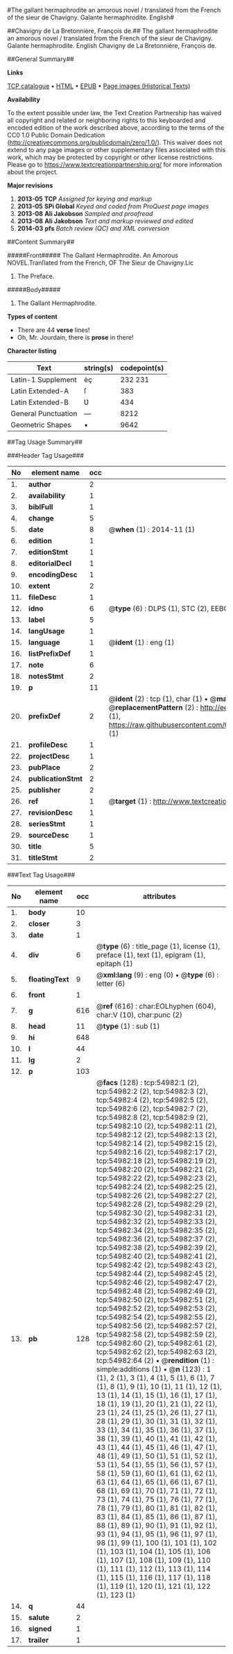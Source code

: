 #The gallant hermaphrodite an amorous novel / translated from the French of the sieur de Chavigny. Galante hermaphrodite. English#

##Chavigny de La Bretonnière, François de.##
The gallant hermaphrodite an amorous novel / translated from the French of the sieur de Chavigny.
Galante hermaphrodite. English
Chavigny de La Bretonnière, François de.

##General Summary##

**Links**

[TCP catalogue](http://www.ota.ox.ac.uk/tcp/)  • 
[HTML](http://tei.it.ox.ac.uk/tcp/Texts-HTML/free/A32/A32774.html)  • 
[EPUB](http://tei.it.ox.ac.uk/tcp/Texts-EPUB/free/A32/A32774.epub) • 
[Page images (Historical Texts)](https://historicaltexts.jisc.ac.uk/eebo-12147155e)

**Availability**

To the extent possible under law, the Text Creation Partnership has waived all copyright and related or neighboring rights to this keyboarded and encoded edition of the work described above, according to the terms of the CC0 1.0 Public Domain Dedication (http://creativecommons.org/publicdomain/zero/1.0/). This waiver does not extend to any page images or other supplementary files associated with this work, which may be protected by copyright or other license restrictions. Please go to https://www.textcreationpartnership.org/ for more information about the project.

**Major revisions**

1. __2013-05__ __TCP__ *Assigned for keying and markup*
1. __2013-05__ __SPi Global__ *Keyed and coded from ProQuest page images*
1. __2013-08__ __Ali Jakobson__ *Sampled and proofread*
1. __2013-08__ __Ali Jakobson__ *Text and markup reviewed and edited*
1. __2014-03__ __pfs__ *Batch review (QC) and XML conversion*

##Content Summary##

#####Front#####
The Gallant Hermaphrodite. An Amorous NOVEL.Tranſlated from the French, OF The Sieur de Chavigny.Lic
1. The Preface.

#####Body#####

1. The Gallant Hermaphrodite.

**Types of content**

  * There are 44 **verse** lines!
  * Oh, Mr. Jourdain, there is **prose** in there!

**Character listing**


|Text|string(s)|codepoint(s)|
|---|---|---|
|Latin-1 Supplement|èç|232 231|
|Latin Extended-A|ſ|383|
|Latin Extended-B|Ʋ|434|
|General Punctuation|—|8212|
|Geometric Shapes|▪|9642|

##Tag Usage Summary##

###Header Tag Usage###

|No|element name|occ|attributes|
|---|---|---|---|
|1.|__author__|2||
|2.|__availability__|1||
|3.|__biblFull__|1||
|4.|__change__|5||
|5.|__date__|8| @__when__ (1) : 2014-11 (1)|
|6.|__edition__|1||
|7.|__editionStmt__|1||
|8.|__editorialDecl__|1||
|9.|__encodingDesc__|1||
|10.|__extent__|2||
|11.|__fileDesc__|1||
|12.|__idno__|6| @__type__ (6) : DLPS (1), STC (2), EEBO-CITATION (1), OCLC (1), VID (1)|
|13.|__label__|5||
|14.|__langUsage__|1||
|15.|__language__|1| @__ident__ (1) : eng (1)|
|16.|__listPrefixDef__|1||
|17.|__note__|6||
|18.|__notesStmt__|2||
|19.|__p__|11||
|20.|__prefixDef__|2| @__ident__ (2) : tcp (1), char (1)  •  @__matchPattern__ (2) : ([0-9\-]+):([0-9IVX]+) (1), (.+) (1)  •  @__replacementPattern__ (2) : http://eebo.chadwyck.com/downloadtiff?vid=$1&page=$2 (1), https://raw.githubusercontent.com/textcreationpartnership/Texts/master/tcpchars.xml#$1 (1)|
|21.|__profileDesc__|1||
|22.|__projectDesc__|1||
|23.|__pubPlace__|2||
|24.|__publicationStmt__|2||
|25.|__publisher__|2||
|26.|__ref__|1| @__target__ (1) : http://www.textcreationpartnership.org/docs/. (1)|
|27.|__revisionDesc__|1||
|28.|__seriesStmt__|1||
|29.|__sourceDesc__|1||
|30.|__title__|5||
|31.|__titleStmt__|2||


###Text Tag Usage###

|No|element name|occ|attributes|
|---|---|---|---|
|1.|__body__|10||
|2.|__closer__|3||
|3.|__date__|1||
|4.|__div__|6| @__type__ (6) : title_page (1), license (1), preface (1), text (1), epigram (1), epitaph (1)|
|5.|__floatingText__|9| @__xml:lang__ (9) : eng (0)  •  @__type__ (6) : letter (6)|
|6.|__front__|1||
|7.|__g__|616| @__ref__ (616) : char:EOLhyphen (604), char:V (10), char:punc (2)|
|8.|__head__|11| @__type__ (1) : sub (1)|
|9.|__hi__|648||
|10.|__l__|44||
|11.|__lg__|2||
|12.|__p__|103||
|13.|__pb__|128| @__facs__ (128) : tcp:54982:1 (2), tcp:54982:2 (2), tcp:54982:3 (2), tcp:54982:4 (2), tcp:54982:5 (2), tcp:54982:6 (2), tcp:54982:7 (2), tcp:54982:8 (2), tcp:54982:9 (2), tcp:54982:10 (2), tcp:54982:11 (2), tcp:54982:12 (2), tcp:54982:13 (2), tcp:54982:14 (2), tcp:54982:15 (2), tcp:54982:16 (2), tcp:54982:17 (2), tcp:54982:18 (2), tcp:54982:19 (2), tcp:54982:20 (2), tcp:54982:21 (2), tcp:54982:22 (2), tcp:54982:23 (2), tcp:54982:24 (2), tcp:54982:25 (2), tcp:54982:26 (2), tcp:54982:27 (2), tcp:54982:28 (2), tcp:54982:29 (2), tcp:54982:30 (2), tcp:54982:31 (2), tcp:54982:32 (2), tcp:54982:33 (2), tcp:54982:34 (2), tcp:54982:35 (2), tcp:54982:36 (2), tcp:54982:37 (2), tcp:54982:38 (2), tcp:54982:39 (2), tcp:54982:40 (2), tcp:54982:41 (2), tcp:54982:42 (2), tcp:54982:43 (2), tcp:54982:44 (2), tcp:54982:45 (2), tcp:54982:46 (2), tcp:54982:47 (2), tcp:54982:48 (2), tcp:54982:49 (2), tcp:54982:50 (2), tcp:54982:51 (2), tcp:54982:52 (2), tcp:54982:53 (2), tcp:54982:54 (2), tcp:54982:55 (2), tcp:54982:56 (2), tcp:54982:57 (2), tcp:54982:58 (2), tcp:54982:59 (2), tcp:54982:60 (2), tcp:54982:61 (2), tcp:54982:62 (2), tcp:54982:63 (2), tcp:54982:64 (2)  •  @__rendition__ (1) : simple:additions (1)  •  @__n__ (123) : 1 (1), 2 (1), 3 (1), 4 (1), 5 (1), 6 (1), 7 (1), 8 (1), 9 (1), 10 (1), 11 (1), 12 (1), 13 (1), 14 (1), 15 (1), 16 (1), 17 (1), 18 (1), 19 (1), 20 (1), 21 (1), 22 (1), 23 (1), 24 (1), 25 (1), 26 (1), 27 (1), 28 (1), 29 (1), 30 (1), 31 (1), 32 (1), 33 (1), 34 (1), 35 (1), 36 (1), 37 (1), 38 (1), 39 (1), 40 (1), 41 (1), 42 (1), 43 (1), 44 (1), 45 (1), 46 (1), 47 (1), 48 (1), 49 (1), 50 (1), 51 (1), 52 (1), 53 (1), 54 (1), 55 (1), 56 (1), 57 (1), 58 (1), 59 (1), 60 (1), 61 (1), 62 (1), 63 (1), 64 (1), 65 (1), 66 (1), 67 (1), 68 (1), 69 (1), 70 (1), 71 (1), 72 (1), 73 (1), 74 (1), 75 (1), 76 (1), 77 (1), 78 (1), 79 (1), 80 (1), 81 (1), 82 (1), 83 (1), 84 (1), 85 (1), 86 (1), 87 (1), 88 (1), 89 (1), 90 (1), 91 (1), 92 (1), 93 (1), 94 (1), 95 (1), 96 (1), 97 (1), 98 (1), 99 (1), 100 (1), 101 (1), 102 (1), 103 (1), 104 (1), 105 (1), 106 (1), 107 (1), 108 (1), 109 (1), 110 (1), 111 (1), 112 (1), 113 (1), 114 (1), 115 (1), 116 (1), 117 (1), 118 (1), 119 (1), 120 (1), 121 (1), 122 (1), 123 (1)|
|14.|__q__|44||
|15.|__salute__|2||
|16.|__signed__|1||
|17.|__trailer__|1||
